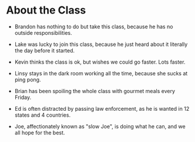# About the Class

* Brandon has nothing to do but take this class, because he has no outside responsibilities.

* Lake was lucky to join this class, because he just heard about it literally the day before it started.

* Kevin thinks the class is ok, but wishes we could go faster. Lots faster.

* Linsy stays in the dark room working all the time, because she sucks at ping pong.

* Brian has been spoiling the whole class with gourmet meals every Friday.

* Ed is often distracted by passing law enforcement, as he is wanted in 12 states and 4 countries.

* Joe, affectionately known as "slow Joe", is doing what he can, and we all hope for the best.
